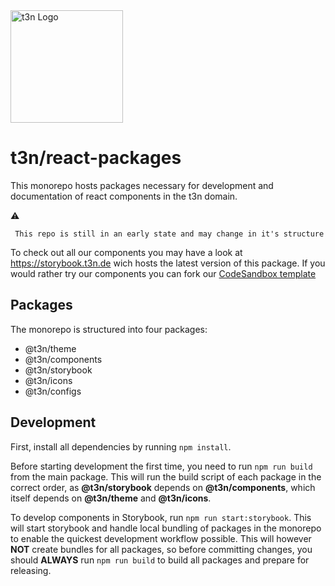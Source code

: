 <img src='./logo.svg' width='180' alt='t3n Logo'>

# t3n/react-packages

This monorepo hosts packages necessary for development and documentation of react components in the t3n domain.

:warning:

```
 This repo is still in an early state and may change in it's structure
```

To check out all our components you may have a look at https://storybook.t3n.de wich hosts the latest version of this package.
If you would rather try our components you can fork our [CodeSandbox template](https://codesandbox.io/s/t3n-react-components-fbvgb)

## Packages

The monorepo is structured into four packages:

- @t3n/theme
- @t3n/components
- @t3n/storybook
- @t3n/icons
- @t3n/configs

## Development

First, install all dependencies by running `npm install`.

Before starting development the first time, you need to run `npm run build` from the main package. This will run the build script of each package in the correct order, as **@t3n/storybook** depends on **@t3n/components**, which itself depends on **@t3n/theme** and **@t3n/icons**.

To develop components in Storybook, run `npm run start:storybook`. This will start storybook and handle local bundling of packages in the monorepo to enable the quickest development workflow possible. This will however **NOT** create bundles for all packages, so before committing changes, you should **ALWAYS** run `npm run build` to build all packages and prepare for releasing.
